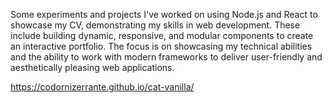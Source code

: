 Some experiments and projects I've worked on using Node.js and React to showcase my CV, demonstrating my skills in web development.
These include building dynamic, responsive, and modular components to create an interactive portfolio.
The focus is on showcasing my technical abilities and the ability to work with modern frameworks to deliver user-friendly and aesthetically pleasing web applications.

https://codornizerrante.github.io/cat-vanilla/
